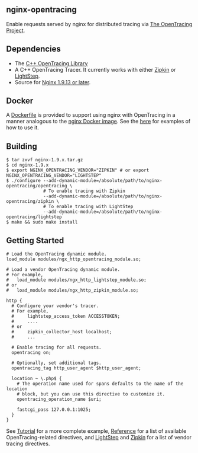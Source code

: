 nginx-opentracing
-----------------

Enable requests served by nginx for distributed tracing via [The OpenTracing Project](opentracing.io).

Dependencies
------------
- The [C++ OpenTracing Library](https://github.com/opentracing/opentracing-cpp)
- A C++ OpenTracing Tracer. It currently works with either
[Zipkin](https://github.com/rnburn/zipkin-cpp-opentracing) or
[LightStep](https://github.com/lightstep/lightstep-tracer-cpp).
- Source for [Nginx 1.9.13 or later](http://nginx.org/).

Docker
------------
A [Dockerfile](docker/Dockerfile) is provided to support using nginx with OpenTracing
in a manner analogous to the [nginx Docker image](https://hub.docker.com/_/nginx/). 
See the [here](example/) for examples of how to use it.

Building
--------
```
$ tar zxvf nginx-1.9.x.tar.gz
$ cd nginx-1.9.x
$ export NGINX_OPENTRACING_VENDOR="ZIPKIN" # or export NGINX_OPENTRACING_VENDOR="LIGHTSTEP"
$ ./configure --add-dynamic-module=/absolute/path/to/nginx-opentracing/opentracing \
              # To enable tracing with Zipkin
              --add-dynamic-module=/absolute/path/to/nginx-opentracing/zipkin \  
              # To enable tracing with LightStep
              --add-dynamic-module=/absolute/path/to/nginx-opentracing/lightstep
$ make && sudo make install
```


Getting Started
---------------
```
# Load the OpenTracing dynamic module.
load_module modules/ngx_http_opentracing_module.so;

# Load a vendor OpenTracing dynamic module.
# For example,
#   load_module modules/ngx_http_lightstep_module.so;
# or
#   load_module modules/ngx_http_zipkin_module.so;

http {
  # Configure your vendor's tracer.
  # For example,
  #     lightstep_access_token ACCESSTOKEN;
  #     ....
  # or
  #     zipkin_collector_host localhost;
  #     ...

  # Enable tracing for all requests.
  opentracing on;

  # Optionally, set additional tags.
  opentracing_tag http_user_agent $http_user_agent;

  location ~ \.php$ {
    # The operation name used for spans defaults to the name of the location
    # block, but you can use this directive to customize it.
    opentracing_operation_name $uri;

    fastcgi_pass 127.0.0.1:1025;
  }
}
```

See [Tutorial](doc/Tutorial.md) for a more complete example, [Reference](doc/Directives.md)
for a list of available OpenTracing-related directives, and [LightStep](lightstep/doc/Directives.md)
and [Zipkin](zipkin/doc/Directives.md) for a list of vendor tracing directives.

